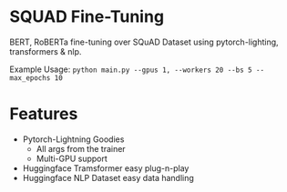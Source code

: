 # SQUAD Fine-Tuning
BERT, RoBERTa fine-tuning over SQuAD Dataset using pytorch-lighting, transformers & nlp.

Example Usage:
`python main.py --gpus 1, --workers 20 --bs 5 --max_epochs 10`

# Features
* Pytorch-Lightning Goodies
    * All args from the trainer
    * Multi-GPU support
* Huggingface Tramsformer easy plug-n-play
* Huggingface NLP Dataset easy data handling
